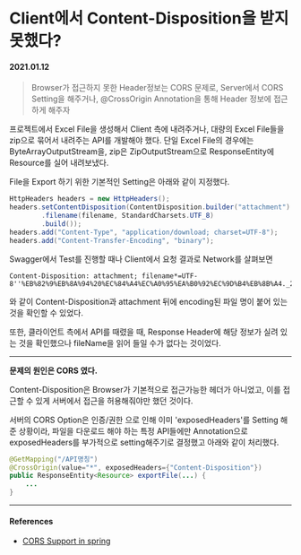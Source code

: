 # Client에서 Content-Disposition을 받지 못했다?

#### 2021.01.12

> Browser가 접근하지 못한 Header정보는 CORS 문제로, Server에서 CORS Setting을 해주거나, @CrossOrigin Annotation을 통해 Header 정보에 접근하게 해주자

프로젝트에서 Excel File을 생성해서 Client 측에 내려주거나, 대량의 Excel File들을 zip으로 묶어서 내려주는 API를 개발해야 했다. 단일 Excel File의 경우에는 ByteArrayOutputStream을, zip은 ZipOutputStream으로 ResponseEntity에 Resource를 실어 내려보냈다.

File을 Export 하기 위한 기본적인 Setting은 아래와 같이 지정했다.

```java
HttpHeaders headers = new HttpHeaders();
headers.setContentDisposition(ContentDisposition.builder("attachment")
        .filename(filename, StandardCharsets.UTF_8)
        .build());
headers.add("Content-Type", "application/download; charset=UTF-8");
headers.add("Content-Transfer-Encoding", "binary");
```

Swagger에서 Test를 진행할 때나 Client에서 요청 결과로 Network를 살펴보면

```
Content-Disposition: attachment; filename*=UTF-8''%EB%82%9%EB%8A%94%20%EC%84%A4%EC%A0%95%EA%B0%92%EC%9D%B4%EB%8B%A4._20210112.xlsx
```

와 같이 Content-Disposition과 attachment 뒤에 encoding된 파일 명이 붙어 있는 것을 확인할 수 있었다.

또한, 클라이언트 측에서 API를 때렸을 때, Response Header에 해당 정보가 실려 있는 것을 확인했으나 fileName을 읽어 들일 수가 없다는 것이었다.

---

**문제의 원인은 CORS 였다.**

Content-Disposition은 Browser가 기본적으로 접근가능한 헤더가 아니었고, 이를 접근할 수 있게 서버에서 접근을 허용해줘야만 했던 것이다.

서버의 CORS Option은 인증/권한 으로 인해 이미 'exposedHeaders'를 Setting 해준 상황이라, 파일을 다운로드 해야 하는 특정 API들에만 Annotation으로 exposedHeaders를 부가적으로 setting해주기로 결정했고 아래와 같이 처리했다.

```java
@GetMapping("/API명칭")
@CrossOrigin(value="*", exposedHeaders={"Content-Disposition"})
public ResponseEntity<Resource> exportFile(...) {
    ...
}
```

---

#### References

- [CORS Support in spring](https://spring.io/blog/2015/06/08/cors-support-in-spring-framework)
